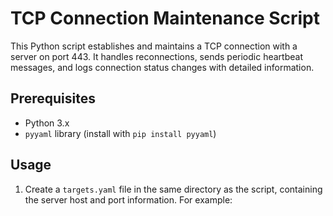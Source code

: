 # TCP Connection Maintenance Script

This Python script establishes and maintains a TCP connection with a server on port 443. It handles reconnections, sends periodic heartbeat messages, and logs connection status changes with detailed information.

## Prerequisites

- Python 3.x
- `pyyaml` library (install with `pip install pyyaml`)

## Usage

1. Create a `targets.yaml` file in the same directory as the script, containing the server host and port information. For example:

